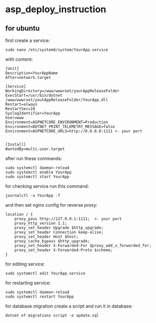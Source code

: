 # asp_deploy_instruction

## for ubuntu

first create a service:
```
sudo nano /etc/systemd/system/YourApp.service
```

with content:
```
[Unit]
Description=YourAppName
After=network.target

[Service]
WorkingDirectory=/www/wwwroot/yourAppReleaseFolder
ExecStart=/usr/bin/dotnet /www/wwwroot/youtAppReleaseFolder/YourApp.dll
Restart=always
RestartSec=10
SyslogIdentifier=YourApp
User=www
Environment=ASPNETCORE_ENVIRONMENT=Production
Environment=DOTNET_PRINT_TELEMETRY_MESSAGE=false
Environment=ASPNETCORE_URLS=http://0.0.0.0:1111 <- your port


[Install]
WantedBy=multi-user.target
```


after run these commands:
```
sudo systemctl daemon-reload
sudo systemctl enable YourApp
sudo systemctl start YourApp
```

for checking service run this command:
```
journalctl -u YourApp -f
```

and then set nginx config for reverse proxy:
```
location / {
    proxy_pass http://127.0.0.1:1111;  <- your port
    proxy_http_version 1.1;
    proxy_set_header Upgrade $http_upgrade;
    proxy_set_header Connection keep-alive;
    proxy_set_header Host $host;
    proxy_cache_bypass $http_upgrade;
    proxy_set_header X-Forwarded-For $proxy_add_x_forwarded_for;
    proxy_set_header X-Forwarded-Proto $scheme;
}
```

for editing service:
```
sudo systemctl edit YourApp.service
```

for restarting service:
```
sudo systemctl daemon-reload
sudo systemctl restart YourApp
```


for database migration create a script and run it in database:
```
dotnet ef migrations script -o update.sql
```

